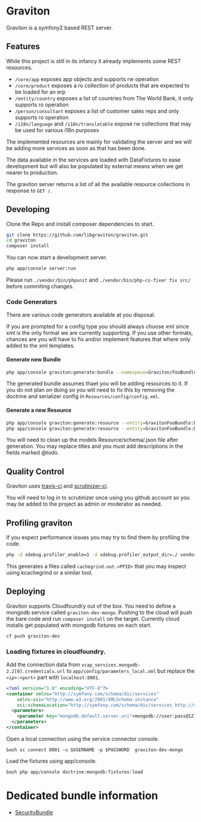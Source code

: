 # Graviton

Graviton is a symfony2 based REST server.

## Features

While this project is still in its infancy it already implements some REST resources.

* ``/core/app`` exposes app objects and supports rw operation
* ``/core/product`` exposes a ro collection of products that are expected to be loaded for an erp
* ``/entity/country`` exposes a list of countries from The World Bank, it only supports ro operation
* ``/person/consultant`` exposes a list of customer sales reps and only supports ro operation
* ``/i18n/language`` and ``/i18n/translatable`` expose rw collections that may be used for various i18n purposes

The implemented resources are mainly for validating the server and we will be adding
more services as soon as that has been done.

The data available in the services are loaded with DataFixtures to ease development but will also
be populated by external means when we get nearer to production.

The graviton server returns a list of all the available resource collections in response to ``GET /``.

## Developing

Clone the Repo and install composer dependencies to start.

````bash
git clone https://github.com/libgraviton/graviton.git
cd graviton
composer install
````

You can now start a development server.

````bash
php app/console server:run
````

Please run ``./vendor/bin/phpunit`` and ``./vendor/bin/php-cs-fixer fix src/`` before commiting changes.

### Code Generators

There are various code generators available at you disposal.

If you are prompted for a config type you should always choose xml
since xml is the only format we are currently supporting. If you
use other formats, chances are you will have to fix and/or implement
features that where only added to the xml templates.

#### Generate new Bundle

````bash
php app/console graviton:generate:bundle --namespace=Graviton/FooBundle --dir=src --bundle-name=GravitonFooBundle
````

The generated bundle assumes thaet you will be adding resources to it. If you do not plan on doing so
you will need to fix this by removing the doctrine and serializer config in ``Resources/config/config.xml``.

#### Generate a new Resource

````bash
php app/console graviton:generate:resource --entity=GravitonFooBundle:Bar --format=xml --fields="name:string" --with-repository
php app/console graviton:generate:resource --entity=GravitonFooBundle:Baz --format=xml --fields="name:string isTrue:boolean consultant:Graviton\\PersonBundle\\Document\\Consultant" --with-repository
````
You will need to clean up the models Resource/schema/<name>.json file after generation. You may replace titles and you must
add descriptions in the fields marked @todo.

## Quality Control

Graviton uses [travis-ci](http://travis-ci.org) and [scrutinizer-ci](http://scrutinizer-ci.com).

You will need to log in to scrutinizer once using you github account so you may be added to the project as admin or moderator as needed.

## Profiling graviton

If you expect performance issues you may try to find them by profiling the code.

````bash
php -d xdebug.profiler_enable=1 -d xdebug.profiler_output_dir=./ vendor/bin/phpunit -c app/
````

This generates a files called ``cachegrind.out.<PPID>`` that you may inspect using kcachegrind or a similar tool.

## Deploying

Graviton supports Cloudfoundry out of the box. You need to define a mongodb service called ``graviton-dev-mongo``. Pushing to the cloud
will push the bare code and run ``composer install`` on the target. Currently cloud installs get populated with mongodb fixtures on each
start.

```bash
cf push graviton-dev
```

### Loading fixtures in cloudfoundry.

Add the connection data from ``vcap_services.mongodb-2.2[0].credentials.url`` to ``app/config/parameters_local.xml`` but replace
the ``<ip>:<port>`` part with ``localhost:8001``.

```xml
<?xml version="1.0" encoding="UTF-8"?>
<container xmlns="http://symfony.com/schema/dic/services"
    xmlns:xsi="http://www.w3.org/2001/XMLSchema-instance"
    xsi:schemaLocation="http://symfony.com/schema/dic/services http://symfony.com/schema/dic/services/services-1.0.xsd">
  <parameters>
    <parameter key="mongodb.default.server.uri">mongodb://user:pass@127.0.0.1:8001/db</parameter>
  </parameters>
</container>
```

Open a local connection using the service connector console.

``bash
sc connect 8001 -u $USERNAME -p $PASSWORD  graviton-dev-mongo
``

Load the fixtures using app/console.

``bash
php app/console doctrine:mongodb:fixtures:load
``

# Dedicated bundle information

- [SecurityBundle](src/Graviton/SecurityBundle/README.md)
